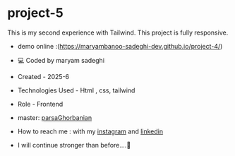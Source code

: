 # project-5

This is my second experience with Tailwind.
This project is fully responsive.

 - demo online :(https://maryambanoo-sadeghi-dev.github.io/project-4/)

- 💻 Coded by maryam sadeghi

- Created - 2025-6

- Technologies Used - Html , css, tailwind

- Role - Frontend

- master: [parsaGhorbanian](https://github.com/parsaGhorbanian)

- How to reach me : with my [instagram](https://www.instagram.com/maryambanoo.sadeghi.dev) and [linkedin](https://www.linkedin.com/in/maryam-sadeghi-dev-5013ab361)

- I will continue stronger than before....💪

